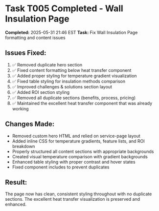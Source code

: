 # Task T005 Completed - Wall Insulation Page

**Completed:** 2025-05-31 21:46 EST
**Task:** Fix Wall Insulation Page formatting and content issues

## Issues Fixed:
1. ✅ Removed duplicate hero section
2. ✅ Fixed content formatting below heat transfer component  
3. ✅ Added proper styling for temperature gradient visualization
4. ✅ Fixed table styling for insulation methods comparison
5. ✅ Improved challenges & solutions section layout
6. ✅ Added ROI section styling
7. ✅ Removed all duplicate sections (benefits, process, pricing)
8. ✅ Maintained the excellent heat transfer component that was already working

## Changes Made:
- Removed custom hero HTML and relied on service-page layout
- Added inline CSS for temperature gradients, feature lists, and ROI breakdown
- Properly structured all content sections with appropriate backgrounds
- Created visual temperature comparison with gradient backgrounds
- Enhanced table styling with proper contrast and hover states
- Fixed component includes to prevent duplicates

## Result:
The page now has clean, consistent styling throughout with no duplicate sections. The excellent heat transfer visualization is preserved and enhanced.
